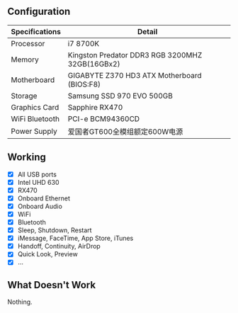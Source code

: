 ## Configuration
|Specifications|Detail|
| --- | --- |
|Processor|i7 8700K|
|Memory|Kingston Predator DDR3 RGB 3200MHZ 32GB(16GBx2)|
|Motherboard|GIGABYTE Z370 HD3 ATX Motherboard (BIOS:F8)|
|Storage|Samsung SSD 970 EVO 500GB|
|Graphics Card|Sapphire RX470|
|WiFi Bluetooth|PCI-e BCM94360CD|
|Power Supply|爱国者GT600全模组额定600W电源|

## Working
- [x] All USB ports
- [x] Intel UHD 630
- [x] RX470
- [x] Onboard Ethernet
- [x] Onboard Audio
- [x] WiFi
- [x] Bluetooth
- [x] Sleep, Shutdown, Restart
- [x] iMessage, FaceTime, App Store, iTunes
- [x] Handoff, Continuity, AirDrop
- [x] Quick Look, Preview
- [x] ...

## What Doesn't Work
Nothing.
